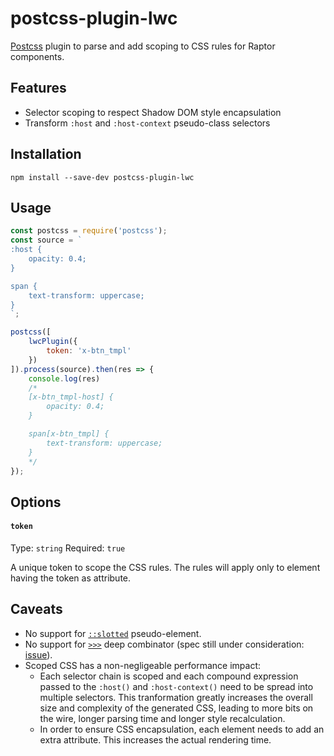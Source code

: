 # postcss-plugin-lwc

[Postcss](https://github.com/postcss/postcss) plugin to parse and add scoping to CSS rules for Raptor components.

## Features

* Selector scoping to respect Shadow DOM style encapsulation
* Transform `:host` and `:host-context` pseudo-class selectors

## Installation

```
npm install --save-dev postcss-plugin-lwc
```

## Usage

```js
const postcss = require('postcss');
const source = `
:host {
    opacity: 0.4;
}

span {
    text-transform: uppercase;
}
`;

postcss([
    lwcPlugin({
        token: 'x-btn_tmpl'
    })
]).process(source).then(res => {
    console.log(res)
    /*
    [x-btn_tmpl-host] {
        opacity: 0.4;
    }

    span[x-btn_tmpl] {
        text-transform: uppercase;
    }
    */
});
```

## Options

#### `token`

Type: `string`
Required: `true`

A unique token to scope the CSS rules. The rules will apply only to element having the token as attribute.

## Caveats

* No support for [`::slotted`](https://drafts.csswg.org/css-scoping/#slotted-pseudo) pseudo-element.
* No support for [`>>>`](https://drafts.csswg.org/css-scoping/#deep-combinator) deep combinator (spec still under consideration: [issue](https://github.com/w3c/webcomponents/issues/78)).
* Scoped CSS has a non-negligeable performance impact:
    * Each selector chain is scoped and each compound expression passed to the `:host()` and `:host-context()` need to be spread into multiple selectors. This tranformation greatly increases the overall size and complexity of the generated CSS, leading to more bits on the wire, longer parsing time and longer style recalculation.
    * In order to ensure CSS encapsulation, each element needs to add an extra attribute. This increases the actual rendering time.
